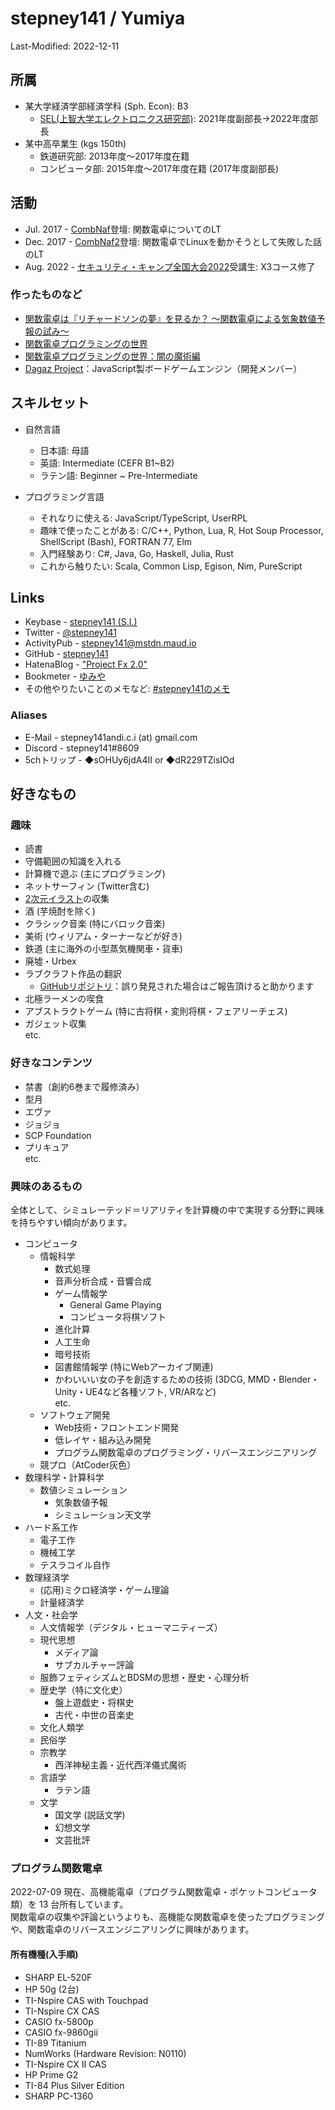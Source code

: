 # stepney141 / Yumiya

Last-Modified: 2022-12-11

<!-- [English](en.html) -->

## 所属

- 某大学経済学部経済学科 (Sph. Econ): B3
  - [SEL(上智大学エレクトロニクス研究部)](https://selelab.com/): 2021年度副部長→2022年度部長
- 某中高卒業生 (kgs 150th)
  - 鉄道研究部: 2013年度〜2017年度在籍
  - コンピュータ部: 2015年度〜2017年度在籍 (2017年度副部長)

## 活動

- Jul. 2017 - [CombNaf](http://web.archive.org/web/20170829182306/https://atnd.org/events/87946)登壇: 関数電卓についてのLT
- Dec. 2017 - [CombNaf2](https://combnaf.connpass.com/event/64638/)登壇: 関数電卓でLinuxを動かそうとして失敗した話のLT
- Aug. 2022 - [セキュリティ・キャンプ全国大会2022](https://www.ipa.go.jp/jinzai/camp/2022/zenkoku2022_index.html)受講生: X3コース修了

### 作ったものなど

- [関数電卓は『リチャードソンの夢』を見るか？ 〜関数電卓による気象数値予報の試み〜](https://stepney141.hatenablog.com/entry/2020/05/27/071742)
- [関数電卓プログラミングの世界](https://stepney141.hatenablog.com/entry/2020/12/01/235856)
- [関数電卓プログラミングの世界：闇の魔術編](https://stepney141.hatenablog.com/entry/2020/12/24/235437)
- [Dagaz Project](https://github.com/GlukKazan/Dagaz)：JavaScript製ボードゲームエンジン（開発メンバー）

## スキルセット

- 自然言語
  - 日本語: 母語
  - 英語: Intermediate (CEFR B1~B2)
  - ラテン語: Beginner ~ Pre-Intermediate

- プログラミング言語
  - それなりに使える: JavaScript/TypeScript, UserRPL
  - 趣味で使ったことがある: C/C++, Python, Lua, R, Hot Soup Processor, ShellScript (Bash), FORTRAN 77, Elm
  - 入門経験あり: C#, Java, Go, Haskell, Julia, Rust
  - これから触りたい: Scala, Common Lisp, Egison, Nim, PureScript

## Links

- Keybase - [stepney141 (S.I.)](https://keybase.io/stepney141)
- Twitter - [@stepney141](https://twitter.com/stepney141)
- ActivityPub - [stepney141@mstdn.maud.io](https://mstdn.maud.io/@stepney141)
- GitHub - [stepney141](https://github.com/stepney141)
- HatenaBlog - ["Project Fx 2.0"](https://stepney141.hatenablog.com/)
- Bookmeter - [ゆみや](https://bookmeter.com/users/1003258)
- その他やりたいことのメモなど: [#stepney141のメモ](https://twilog.org/stepney141/search?word=%23stepney141%E3%81%AE%E3%83%A1%E3%83%A2&ao=a)
<!-- - [Amazon欲しいものリスト](https://www.amazon.jp/hz/wishlist/ls/9DMJ9MP1LX82?ref_=wl_share:embed:cite)：5000兆円欲しい -->

### Aliases

- E-Mail - stepney141andi.c.i (at) gmail.com
- Discord - stepney141#8609
- 5chトリップ - ◆sOHUy6jdA4II or ◆dR229TZisIOd

## 好きなもの

### 趣味

- 読書
- 守備範囲の知識を入れる
- 計算機で遊ぶ (主にプログラミング)
- ネットサーフィン (Twitter含む)
- [2次元イラスト](http://www.paradisearmy.com/doujin/pasok_nijigen.htm)の収集
- 酒 (芋焼酎を除く)
- クラシック音楽 (特にバロック音楽)
- 美術 (ウィリアム・ターナーなどが好き)
- 鉄道 (主に海外の小型蒸気機関車・貨車)
- 廃墟・Urbex
- ラブクラフト作品の翻訳
  - [GitHubリポジトリ](https://github.com/stepney141/translation-works)：誤り発見された場合はご報告頂けると助かります
- 北極ラーメンの喫食
- アブストラクトゲーム (特に古将棋・変則将棋・フェアリーチェス)
- ガジェット収集  
etc.

### 好きなコンテンツ

- 禁書（創約6巻まで履修済み）
- 型月
- エヴァ
- ジョジョ
- SCP Foundation
- プリキュア  
etc.

### 興味のあるもの

全体として、シミュレーテッド＝リアリティを計算機の中で実現する分野に興味を持ちやすい傾向があります。

- コンピュータ
  - 情報科学
    - 数式処理
    - 音声分析合成・音響合成
    - ゲーム情報学
      - General Game Playing
      - コンピュータ将棋ソフト
    - 進化計算
    - 人工生命
    - 暗号技術
    - 図書館情報学 (特にWebアーカイブ関連)
    - かわいいい女の子を創造するための技術 (3DCG, MMD・Blender・Unity・UE4など各種ソフト, VR/ARなど)  
    etc.
  - ソフトウェア開発
    - Web技術・フロントエンド開発
    - 低レイヤ・組み込み開発
    - プログラム関数電卓のプログラミング・リバースエンジニアリング
  - 競プロ（AtCoder灰色）
- 数理科学・計算科学
  - 数値シミュレーション
    - 気象数値予報
    - シミュレーション天文学
- ハード系工作
  - 電子工作
  - 機械工学
  - テスラコイル自作
- 数理経済学
  - (応用)ミクロ経済学・ゲーム理論
  - 計量経済学
- 人文・社会学
  - 人文情報学（デジタル・ヒューマニティーズ）
  - 現代思想
    - メディア論
    - サブカルチャー評論
  - 服飾フェティシズムとBDSMの思想・歴史・心理分析
  - 歴史学（特に文化史）
    - 盤上遊戯史・将棋史
    - 古代・中世の音楽史
  - 文化人類学
  - 民俗学
  - 宗教学
    - 西洋神秘主義・近代西洋儀式魔術
  - 言語学
    - ラテン語
  - 文学
    - 国文学 (説話文学)
    - 幻想文学
    - 文芸批評

### プログラム関数電卓

2022-07-09 現在、高機能電卓（プログラム関数電卓・ポケットコンピュータ類）を 13 台所有しています。  
関数電卓の収集や評論というよりも、高機能な関数電卓を使ったプログラミングや、関数電卓のリバースエンジニアリングに興味があります。

#### 所有機種(入手順)

- SHARP EL-520F
- HP 50g (2台)
- TI-Nspire CAS with Touchpad
- TI-Nspire CX CAS
- CASIO fx-5800p
- CASIO fx-9860gii
- TI-89 Titanium
- NumWorks (Hardware Revision: N0110)
- TI-Nspire CX II CAS
- HP Prime G2
- TI-84 Plus Silver Edition
- SHARP PC-1360
